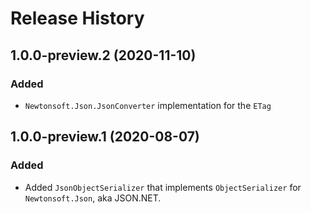 # Release History

## 1.0.0-preview.2 (2020-11-10)

### Added
- `Newtonsoft.Json.JsonConverter` implementation for the `ETag`


## 1.0.0-preview.1 (2020-08-07)

### Added

- Added `JsonObjectSerializer` that implements `ObjectSerializer` for `Newtonsoft.Json`, aka JSON.NET.
